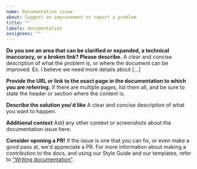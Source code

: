 ```yaml
---
name: Documentation issue
about: Suggest an improvement or report a problem
title: ""
labels: documentation
assignees: ""
---
```


**Do you see an area that can be clarified or expanded, a technical inaccuracy, or a broken link? Please describe.**
A clear and concise description of what the problem is, or where the document can be improved. Ex. I believe we need more details about [...]

**Provide the URL or link to the exact page in the documentation to which you are referring.**
If there are multiple pages, list them all, and be sure to state the header or section where the content is.

**Describe the solution you'd like**
A clear and concise description of what you want to happen.

**Additional context**
Add any other context or screenshots about the documentation issue here.

**Consider opening a PR!**
If the issue is one that you can fix, or even make a good pass at, we'd appreciate a PR. For more information about making a contribution to the docs, and using our Style Guide and our templates, refer to ["Writing documentation"](https://docs.goauthentik.io/docs/developer-docs/docs/writing-documentation).